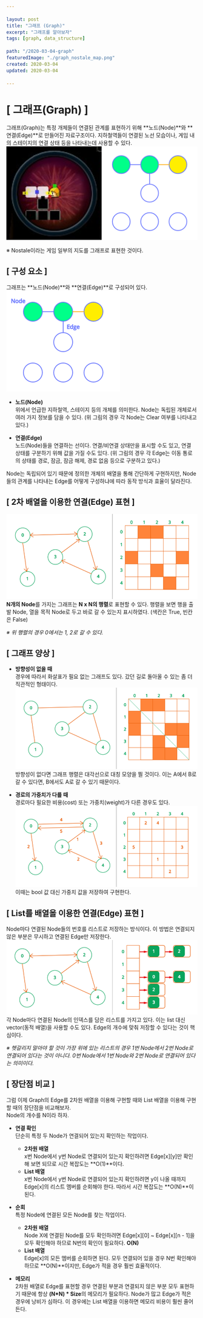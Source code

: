 ```yaml
---

layout: post
title: "그래프 (Graph)"
excerpt: "그래프를 알아보자"
tags: [graph, data_structure]

path: "/2020-03-04-graph"
featuredImage: "./graph_nostale_map.png"
created: 2020-03-04
updated: 2020-03-04

---
```


# \[ 그래프(Graph) \]  
그래프(Graph)는 특정 개체들이 연결된 관계를 표현하기 위해 **노드(Node)**와 **연결(Edge)**로 만들어진 자료구조이다. 지하철역들이 연결된 노선 모습이나, 게임 내의 스테이지의 연결 상태 등을 나타내는데 사용할 수 있다.  
![](graph_nostale_map.png)  

※ Nostale이라는 게임 일부의 지도를 그래프로 표현한 것이다.  


## \[ 구성 요소 \]  
그래프는 **노드(Node)**와 **연결(Edge)**로 구성되어 있다.  
![](graph_model.png)  
* **노드(Node)**  
  위에서 언급한 지하철역, 스테이지 등의 개체를 의미한다. Node는 독립된 개체로서 여러 가지 정보를 담을 수 있다. (위 그림의 경우 각 Node는 Clear 여부를 나타내고 있다.)  
  
* **연결(Edge)**  
  노드(Node)들을 연결하는 선이다. 연결/비연결 상태만을 표시할 수도 있고, 연결 상태를 구분하기 위해 값을 가질 수도 있다. (위 그림의 경우 각 Edge는 이동 통로의 상태를 경로, 잠금, 잠금 해제, 경로 없음 등으로 구분하고 있다.)  
  
Node는 독립되어 있기 때문에 정의한 개체의 배열을 통해 간단하게 구현하지만, Node들의 관계를 나타내는 Edge를 어떻게 구성하냐에 따라 동작 방식과 효율이 달라진다.  

## \[ 2차 배열을 이용한 연결(Edge) 표현 ]  
![](graph_direction.png)  
**N개의 Node**를 가지는 그래프는 **N x N의 행렬**로 표현할 수 있다. 행렬을 보면 행을 출발 Node, 열을 목적 Node로 두고 바로 갈 수 있는지 표시하였다. (색칸은 True, 빈칸은 False)  

*※ 위 행렬의 경우 0에서는 1, 2로 갈 수 있다.*  

## \[ 그래프 양상 \]  
* **방향성이 없을 때**  
  경우에 따라서 화살표가 필요 없는 그래프도 있다. 갔던 길로 돌아올 수 있는 좀 더 직관적인 형태이다.  
  ![](graph_no_direction.png)  
  방향성이 없다면 그래프 행렬은 대각선으로 대칭 모양을 띌 것이다. 이는 A에서 B로 갈 수 있다면, B에서도 A로 갈 수 있기 때문이다.  
  
* **경로의 가중치가 다를 때**  
  경로마다 필요한 비용(cost) 또는 가중치(weight)가 다른 경우도 있다.  
  ![](graph_weight.png)  
  이때는 bool 값 대신 가중치 값을 저장하여 구현한다.  
  
## \[ List를 배열을 이용한 연결(Edge) 표현 \]  
  Node마다 연결된 Node들의 번호를 리스트로 저장하는 방식이다. 이 방법은 연결되지 않은 부분은 무시하고 연결된 Edge만 저장한다.  
  ![](graph_graph_list.png)  
  각 Node마다 연결된 Node의 인덱스를 담은 리스트를 가지고 있다. 이는 list 대신 vector(동적 배열)을 사용할 수도 있다. Edge의 개수에 맞춰 저장할 수 있다는 것이 핵심이다.  
  
  *※ 헷갈리지 말아야 할 것이 가장 위에 있는 리스트의 경우 1번 Node에서 2번 Node로 연결되어 있다는 것이 아니다. 0번 Node에서 1번 Node와 2번 Node로 연결되어 있다는 의미이다.*  
  
## \[ 장단점 비교 \]  
  그럼 이제 Graph의 Edge를 2차원 배열을 이용해 구현할 때와 List 배열을 이용해 구현할 때의 장단점을 비교해보자.  
  Node의 개수를 N이라 하자.  
  * **연결 확인**  
    단순히 특정 두 Node가 연결되어 있는지 확인하는 작업이다.
    * **2차원 배열**  
      x번 Node에서 y번 Node로 연결되어 있는지 확인하려면 Edge[x][y]만 확인해 보면 되므로 시간 복잡도는 **O(1)**이다.  
    * **List 배열**  
      x번 Node에서 y번 Node로 연결되어 있는지 확인하려면 y이 나올 때까지 Edge[x]의 리스트 멤버를 순회해야 한다. 따라서 시간 복잡도는 **O(N)**이 된다.  
      
  * **순회**  
    특정 Node에 연결된 모든 Node를 찾는 작업이다.  
    * **2차원 배열**  
      Node X에 연결된 Node를 모두 확인하려면 Edge[x][0] ~ Edge[x][n - 1]을 모두 확인해야 하므로 N번의 확인이 필요하다. **O(N)**  
    * **List 배열**  
      Edge[x]의 모든 멤버를 순회하면 된다. 모두 연결되어 있을 경우 N번 확인해야 하므로 **O(N)**이지만, Edge가 적을 경우 훨씬 효율적이다.  
      
  * **메모리**  
    2차원 배열로 Edge를 표현할 경우 연결된 부분과 연결되지 않은 부분 모두 표현하기 때문에 항상 **(N*N) * Size**의 메모리가 필요하다. Node가 많고 Edge가 적은 경우에 낭비가 심하다. 이 경우에는 List 배열을 이용하면 메모리 비용이 훨씬 줄어든다.  
    